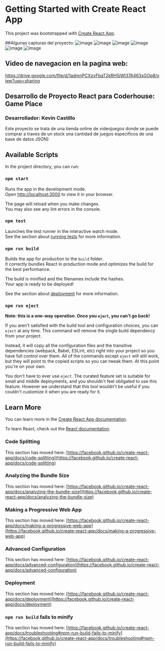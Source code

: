 # Getting Started with Create React App

This project was bootstrapped with [Create React App](https://github.com/facebook/create-react-app).

##Algunas capturas del proyecto:
![image](https://user-images.githubusercontent.com/80975807/195153292-dca31f99-9de3-431f-9ee4-64b4f4bda0c4.png)
![image](https://user-images.githubusercontent.com/80975807/195153340-883ae7b0-dadd-4f95-a9c0-9320dbe68ec4.png)
![image](https://user-images.githubusercontent.com/80975807/195153425-580757ed-ddbe-4b7e-97d4-e259ff33cc76.png)
![image](https://user-images.githubusercontent.com/80975807/195153465-59942969-7ee9-4670-bbd0-b1983a1e3772.png)
![image](https://user-images.githubusercontent.com/80975807/195153493-a1e992a9-53fd-44d8-ab5c-c7e52b164bd7.png)
![image](https://user-images.githubusercontent.com/80975807/195153568-3e44a9ce-6229-4826-8200-e4e2c602fa23.png)


## Video de navegacion en la pagina web:
https://drive.google.com/file/d/1admnPCXzvFbaT2kRH5jWl37A463sGOp8/view?usp=sharing

## Desarrollo de Proyecto React para Coderhouse: Game Place
### Desarrollador: Kevin Castillo
Este proyecto se trata de una tienda online de videojuegos donde se puede comprar a traves de un stock una cantidad de juegos especificos de una base de datos JSON}

## Available Scripts

In the project directory, you can run:

### `npm start`

Runs the app in the development mode.\
Open [http://localhost:3000](http://localhost:3000) to view it in your browser.

The page will reload when you make changes.\
You may also see any lint errors in the console.

### `npm test`

Launches the test runner in the interactive watch mode.\
See the section about [running tests](https://facebook.github.io/create-react-app/docs/running-tests) for more information.

### `npm run build`

Builds the app for production to the `build` folder.\
It correctly bundles React in production mode and optimizes the build for the best performance.

The build is minified and the filenames include the hashes.\
Your app is ready to be deployed!

See the section about [deployment](https://facebook.github.io/create-react-app/docs/deployment) for more information.

### `npm run eject`

**Note: this is a one-way operation. Once you `eject`, you can't go back!**

If you aren't satisfied with the build tool and configuration choices, you can `eject` at any time. This command will remove the single build dependency from your project.

Instead, it will copy all the configuration files and the transitive dependencies (webpack, Babel, ESLint, etc) right into your project so you have full control over them. All of the commands except `eject` will still work, but they will point to the copied scripts so you can tweak them. At this point you're on your own.

You don't have to ever use `eject`. The curated feature set is suitable for small and middle deployments, and you shouldn't feel obligated to use this feature. However we understand that this tool wouldn't be useful if you couldn't customize it when you are ready for it.

## Learn More

You can learn more in the [Create React App documentation](https://facebook.github.io/create-react-app/docs/getting-started).

To learn React, check out the [React documentation](https://reactjs.org/).

### Code Splitting

This section has moved here: [https://facebook.github.io/create-react-app/docs/code-splitting](https://facebook.github.io/create-react-app/docs/code-splitting)

### Analyzing the Bundle Size

This section has moved here: [https://facebook.github.io/create-react-app/docs/analyzing-the-bundle-size](https://facebook.github.io/create-react-app/docs/analyzing-the-bundle-size)

### Making a Progressive Web App

This section has moved here: [https://facebook.github.io/create-react-app/docs/making-a-progressive-web-app](https://facebook.github.io/create-react-app/docs/making-a-progressive-web-app)

### Advanced Configuration

This section has moved here: [https://facebook.github.io/create-react-app/docs/advanced-configuration](https://facebook.github.io/create-react-app/docs/advanced-configuration)

### Deployment

This section has moved here: [https://facebook.github.io/create-react-app/docs/deployment](https://facebook.github.io/create-react-app/docs/deployment)

### `npm run build` fails to minify

This section has moved here: [https://facebook.github.io/create-react-app/docs/troubleshooting#npm-run-build-fails-to-minify](https://facebook.github.io/create-react-app/docs/troubleshooting#npm-run-build-fails-to-minify)

